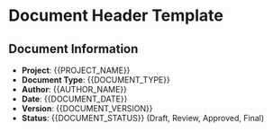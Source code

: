# Document Header Template

## Document Information
- **Project**: {{PROJECT_NAME}}
- **Document Type**: {{DOCUMENT_TYPE}}
- **Author**: {{AUTHOR_NAME}}
- **Date**: {{DOCUMENT_DATE}}
- **Version**: {{DOCUMENT_VERSION}}
- **Status**: {{DOCUMENT_STATUS}} (Draft, Review, Approved, Final)
